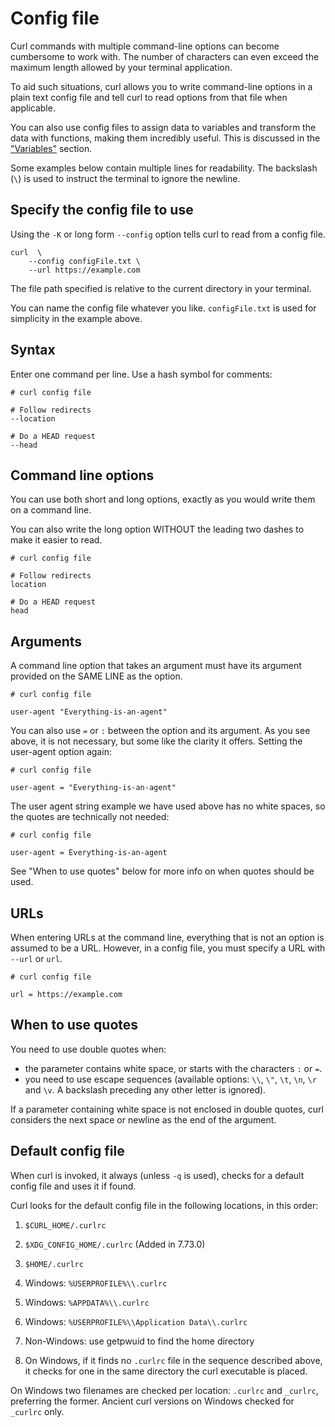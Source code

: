 # Config file

Curl commands with multiple command-line options can become cumbersome to work
with. The number of characters can even exceed the maximum length allowed by
your terminal application.

To aid such situations, curl allows you to write command-line options in a
plain text config file and tell curl to read options from that file when
applicable.

You can also use config files to assign data to variables and transform the
data with functions, making them incredibly useful. This is discussed in the
["Variables"](https://everything.curl.dev/cmdline/variables) section.

Some examples below contain multiple lines for readability. The backslash
(`\`) is used to instruct the terminal to ignore the newline.

## Specify the config file to use

Using the `-K` or long form `--config` option tells curl to read from a config file.

    curl  \
        --config configFile.txt \
        --url https://example.com

The file path specified is relative to the current directory in your terminal.

You can name the config file whatever you like. `configFile.txt` is used for
simplicity in the example above.

## Syntax

Enter one command per line. Use a hash symbol for comments:

    # curl config file

    # Follow redirects
    --location

    # Do a HEAD request
    --head

## Command line options

You can use both short and long options, exactly as you would write them on a command line. 

You can also write the long option WITHOUT the leading two dashes to make
it easier to read. 

    # curl config file

    # Follow redirects
    location

    # Do a HEAD request
    head

## Arguments

A command line option that takes an argument must have its argument provided on
the SAME LINE as the option. 

    # curl config file

    user-agent "Everything-is-an-agent"

You can also use `=` or `:` between the option and its argument. As you see
above, it is not necessary, but some like the clarity it offers. Setting the
user-agent option again:

    # curl config file

    user-agent = "Everything-is-an-agent"

The user agent string example we have used above has no white spaces, so the
quotes are technically not needed:

    # curl config file

    user-agent = Everything-is-an-agent

See "When to use quotes" below for more info on when quotes should be used.

## URLs

When entering URLs at the command line, everything that is not an option is
assumed to be a URL. However, in a config file, you must specify a URL with
`--url` or `url`.

    # curl config file

    url = https://example.com

## When to use quotes

You need to use double quotes when:

* the parameter contains white space, or starts with the characters `:` or `=`.
* you need to use escape sequences (available options: `\\`, `\"`, `\t`, `\n`, `\r` and `\v`. A backslash preceding any other letter is ignored).

If a parameter containing white space is not enclosed in double quotes, curl
considers the next space or newline as the end of the argument.

## Default config file

When curl is invoked, it always (unless `-q` is used), checks for a default
config file and uses it if found.

Curl looks for the default config file in the following locations, in this order:

1) `$CURL_HOME/.curlrc`

2) `$XDG_CONFIG_HOME/.curlrc` (Added in 7.73.0)

3) `$HOME/.curlrc`

4) Windows: `%USERPROFILE%\\.curlrc`

5) Windows: `%APPDATA%\\.curlrc`

6) Windows: `%USERPROFILE%\\Application Data\\.curlrc`

7) Non-Windows: use getpwuid to find the home directory

8) On Windows, if it finds no `.curlrc` file in the sequence described above,
it checks for one in the same directory the curl executable is placed.

On Windows two filenames are checked per location: `.curlrc` and `_curlrc`,
preferring the former. Ancient curl versions on Windows checked for `_curlrc`
only.
